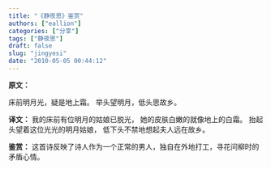 ```yaml
---
title: "《静夜思》鉴赏"
authors: ["eallion"]
categories: ["分享"]
tags: ["静夜思"]
draft: false
slug: "jingyesi"
date: "2010-05-05 00:44:12"
---
```


<strong > 原文：</strong>

床前明月光，疑是地上霜。
举头望明月，低头思故乡。

<strong > 译文：</strong>
我的床前有位明月的姑娘已脱光，
她的皮肤白嫩的就像地上的白霜。
抬起头望着这位光光的明月姑娘，
低下头不禁地想起夫人远在故乡。

<strong > 鉴赏：</strong>
这首诗反映了诗人作为一个正常的男人，独自在外地打工，寻花问柳时的矛盾心情。
